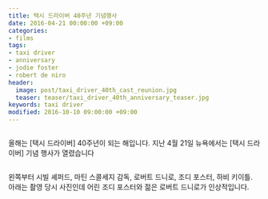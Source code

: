 ```yaml
---
title: 택시 드라이버 40주년 기념행사
date: 2016-04-21 00:00:00 +09:00
categories:
- films
tags:
- taxi driver
- anniversary
- jodie foster
- robert de niro
header:
  image: post/taxi_driver_40th_cast_reunion.jpg
  teaser: teaser/taxi_driver_40th_anniversary_teaser.jpg
keywords: taxi driver
modified: 2016-10-10 09:00:00 +09:00
---
```


<img src="{{ site.url }}{{ site.baseurl }}/images/post/taxi_driver_1976_poster.jpg" alt="">

올해는 [택시 드라이버] 40주년이 되는 해입니다. 지난 4월 21일 뉴욕에서는 [택시 드라이버] 기념 행사가 열렸습니다

<img src="{{ site.url }}{{ site.baseurl }}/images/post/taxi_driver_old_boys.jpg" alt="">

왼쪽부터 시빌 셰퍼드, 마틴 스콜세지 감독, 로버트 드니로, 조디 포스터, 하비 키이틀.<br/>
아래는 촬영 당시 사진인데 어린 조디 포스터와 젊은 로버트 드니로가 인상적입니다.

<img src="{{ site.url }}{{ site.baseurl }}/images/post/taxi_driver_foster_de_niro.jpg" alt="">

<!-- <img src="{{ site.url }}{{ site.baseurl }}/images/post/taxi_driver_40th_cast_reunion.jpg" alt=""> -->
